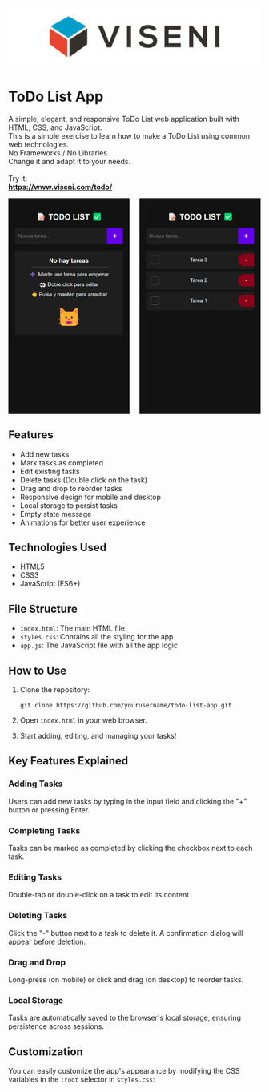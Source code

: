 ![Viseni Logo](public/images/logo_viseni.jpg)

# ToDo List App

A simple, elegant, and responsive ToDo List web application built with HTML, CSS, and JavaScript.
<br>
This is a simple exercise to learn how to make a ToDo List using common web technologies.
<br>
No Frameworks / No Libraries.
<br>
Change it and adapt it to your needs.
<br>
<br>
Try it:
<br>
<b><a href="https://www.viseni.com/todo/" target="_blank">https://www.viseni.com/todo/</a></b>

<div style="display: flex; justify-content: space-between; width: 100%;">
  <img src="public/images/capture_2.png" alt="ToDo List App" style="width: 48%; touch-action: none;">
  <img src="public/images/capture_1.png" alt="ToDo List App" style="width: 48%; touch-action: none;">
</div>

## Features

- Add new tasks
- Mark tasks as completed
- Edit existing tasks
- Delete tasks (Double click on the task)
- Drag and drop to reorder tasks
- Responsive design for mobile and desktop
- Local storage to persist tasks
- Empty state message
- Animations for better user experience

## Technologies Used

- HTML5
- CSS3
- JavaScript (ES6+)

## File Structure

- `index.html`: The main HTML file
- `styles.css`: Contains all the styling for the app
- `app.js`: The JavaScript file with all the app logic

## How to Use

1. Clone the repository:
   ```
   git clone https://github.com/yourusername/todo-list-app.git
   ```

2. Open `index.html` in your web browser.

3. Start adding, editing, and managing your tasks!

## Key Features Explained

### Adding Tasks
Users can add new tasks by typing in the input field and clicking the "+" button or pressing Enter.

### Completing Tasks
Tasks can be marked as completed by clicking the checkbox next to each task.

### Editing Tasks
Double-tap or double-click on a task to edit its content.

### Deleting Tasks
Click the "-" button next to a task to delete it. A confirmation dialog will appear before deletion.

### Drag and Drop
Long-press (on mobile) or click and drag (on desktop) to reorder tasks.

### Local Storage
Tasks are automatically saved to the browser's local storage, ensuring persistence across sessions.

## Customization

You can easily customize the app's appearance by modifying the CSS variables in the `:root` selector in `styles.css`:

